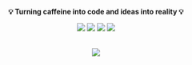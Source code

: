 
<div align="center">
  <p><b>💡 Turning caffeine into code and ideas into reality 💡</b></p>
</div>


<div align="center">
<a href="https://drive.google.com/file/d/1XuPw0mz_IlVQLcXsanrZUjjnwdKbLUlL/view?usp=drive_link"><img src="https://img.shields.io/badge/TahsinHasibCV-255E63?style=flat&logo=About.me&logoColor=white"></a>
<a href="https://stackoverflow.com/users/21026575/tahsin-hasib"><img src = "https://aleen42.github.io/badges/src/stackoverflow.svg"></a>
  <a href="https://codeforces.com/profile/tahsinhasib"><img src = "https://img.shields.io/badge/Codeforces-445f9d?style=flat&logo=Codeforces&logoColor=white"></a>
  <a href="https://leetcode.com/tahsinhasib/"><img src = "https://img.shields.io/badge/-LeetCode-FFA116?style=flat&logo=LeetCode&logoColor=black"></a>
</div>
<br>

<div align="center">
<p>
<img src = "https://github-readme-stats.vercel.app/api/top-langs/?username=tahsinhasib&show_icons=true&theme=github_dark&count_private=true&hide_border=true&layout=compact&langs_count=15&hide=plsql&hide_title=false">
</p>
</div>




<!-- 38,
 <a href = "https://codeforces.com/profile/tahsinhasib" align="left"><img src = "https://codeforces-readme-stats.vercel.app/api/card?username=tahsinhasib&hide_border=true&theme=github_dark"></a>

44-->


<!-- Skills Section -->
<!--
<details align="center">
  <summary><b>Development Tools</b></summary>
    <br>
  <img src="https://skillicons.dev/icons?i=cpp,cs,python,js,html,css,bootstrap,dotnet,nodejs,php,tensorflow,ps,pycharm,sublime,vscode,visualstudio,figma,git,matlab,postman" />
</details>
-->






